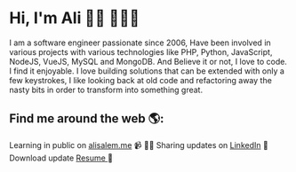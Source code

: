 # Hi, I'm Ali 👋🏾 👩🏾‍💻


I am a software engineer passionate since 2006, Have been involved in various projects with various technologies like PHP, Python, JavaScript, NodeJS, VueJS, MySQL and MongoDB.
And Believe it or not, I love to code. I find it enjoyable. I love building solutions that can be extended with only a few keystrokes, I like looking back at old code and refactoring away the nasty bits in order to transform into something great. 


## Find me around the web 🌎: 

Learning in public on <a href="https://alisalem.me/">alisalem.me</a> 📹 ✍🏾
Sharing updates on <a href="https://www.linkedin.com/in/alielsayedsalem/">LinkedIn</a> 💼
Download update <a href="https://bit.ly/2NsYk17"> Resume </a> 💼
